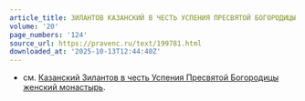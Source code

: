 ```yaml
---
article_title: ЗИЛАНТОВ КАЗАНСКИЙ В ЧЕСТЬ УСПЕНИЯ ПРЕСВЯТОЙ БОГОРОДИЦЫ ЖЕНСКИЙ МОНАСТЫРЬ
volume: '20'
page_numbers: '124'
source_url: https://pravenc.ru/text/199781.html
downloaded_at: '2025-10-13T12:44:40Z'
---
```


- см. [Казанский Зилантов в честь Успения Пресвятой Богородицы женский монастырь](<https://pravenc.ru/text/Казанский Зилантов в честь Успения Пресвятой Богородицы женский монастырь.html>).
